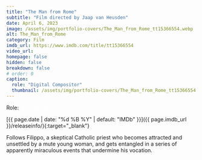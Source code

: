 ```yaml
---
title: "The Man from Rome"
subtitle: "Film directed by Jaap van Heusden"
date: April 6, 2023
image: /assets/img/portfolio-covers/The_Man_from_Rome_tt15366554.webp
alt: The_Man_from_Rome
category: Film
imdb_url: https://www.imdb.com/title/tt15366554
video_url: 
homepage: false
hidden: false
breakdown: false
# order: 0
caption:
  role: "Digital Compositor"
  thumbnail: /assets/img/portfolio-covers/The_Man_from_Rome_tt15366554.webp
---
```

Role: <span style="color:white">{{ page.caption.role | default: "N/A" }}</span>

[{{ page.date | date: "%d %B %Y" | default: "IMDb" }}]({{ page.imdb_url }}/releaseinfo/){:target="_blank"}

Follows Filippo, a skeptical Catholic priest who becomes attracted and unsettled by a mute young woman, and gets entangled in a series of apparently miraculous events that undermine his vocation.
